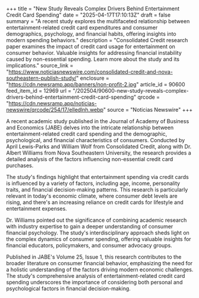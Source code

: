 +++
title = "New Study Reveals Complex Drivers Behind Entertainment Credit Card Spending"
date = "2025-04-17T17:10:13Z"
draft = false
summary = "A recent study explores the multifaceted relationship between entertainment-related credit card expenditures and consumer demographics, psychology, and financial habits, offering insights into modern spending behaviors."
description = "Consolidated Credit research paper examines the impact of credit card usage for entertainment on consumer behavior. Valuable insights for addressing financial instability caused by non-essential spending. Learn more about the study and its implications."
source_link = "https://www.noticiasnewswire.com/consolidated-credit-and-nova-southeastern-publish-study/"
enclosure = "https://cdn.newsramp.app/banners/non-profit-2.jpg"
article_id = 90600
feed_item_id = 12969
url = "/202504/90600-new-study-reveals-complex-drivers-behind-entertainment-credit-card-spending"
qrcode = "https://cdn.newsramp.app/noticias-newswire/qrcode/254/17/elledlnh.webp"
source = "Noticias Newswire"
+++

<p>A recent academic study published in the Journal of Academy of Business and Economics (JABE) delves into the intricate relationship between entertainment-related credit card spending and the demographic, psychological, and financial characteristics of consumers. Conducted by April Lewis-Parks and William Wolf from Consolidated Credit, along with Dr. Albert Williams from Nova Southeastern University, the research provides a detailed analysis of the factors influencing non-essential credit card purchases.</p><p>The study's findings highlight that entertainment spending via credit cards is influenced by a variety of factors, including age, income, personality traits, and financial decision-making patterns. This research is particularly relevant in today's economic climate, where consumer debt levels are rising, and there's an increasing reliance on credit cards for lifestyle and entertainment expenses.</p><p>Dr. Williams pointed out the significance of combining academic research with industry expertise to gain a deeper understanding of consumer financial psychology. The study's interdisciplinary approach sheds light on the complex dynamics of consumer spending, offering valuable insights for financial educators, policymakers, and consumer advocacy groups.</p><p>Published in JABE's Volume 25, Issue 1, this research contributes to the broader literature on consumer financial behavior, emphasizing the need for a holistic understanding of the factors driving modern economic challenges. The study's comprehensive analysis of entertainment-related credit card spending underscores the importance of considering both personal and psychological factors in financial decision-making.</p>